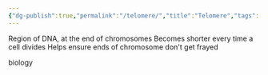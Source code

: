 ```yaml
---
{"dg-publish":true,"permalink":"/telomere/","title":"Telomere","tags":["biology"],"created":"","updated":""}
---
```



Region of DNA, at the end of chromosomes
Becomes shorter every time a cell divides 
Helps ensure ends of chromosome don't get frayed

biology 